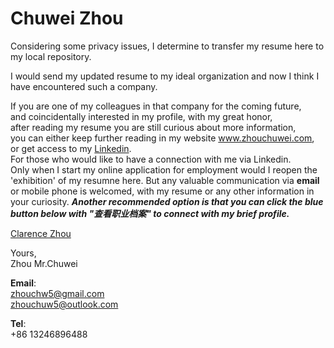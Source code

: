# Chuwei Zhou                 

Considering some privacy issues, I determine to transfer my resume here to my local repository.            
                  
                  
I would send my updated resume to my ideal organization and now I think I have encountered such a company.                  
           
           
If you are one of my colleagues in that company for the coming future,          
and coincidentally interested in my profile, with my great honor,            
after reading my resume you are still curious about more information,                
you can either keep further reading in my website www.zhouchuwei.com,               
or get access to my [Linkedin](www.linkedin.com/in/ClarenceZhou).                  
For those who would like to have a connection with me via Linkedin.                                                
Only when I start my online application for employment would I reopen the 'exhibition' of my resumne here. But any valuable communication via **email** or mobile phone is welcomed, with my resume or any other information in your curiosity. _**Another recommended option is that you can click the blue button below with "查看职业档案" to connect with my brief profile.**_          
              
          
<script type="text/javascript" src="https://platform.linkedin.com/badges/js/profile.js" async defer></script>
<div class="LI-profile-badge"  data-version="v1" data-size="medium" data-locale="zh_CN" data-type="horizontal" data-theme="light" data-vanity="clarencezhou"><a class="LI-simple-link" href='https://cn.linkedin.com/in/clarencezhou?trk=profile-badge'>Clarence Zhou</a></div>                   

Yours,          
Zhou Mr.Chuwei      



**Email**:            
zhouchw5@gmail.com                             
zhouchuw5@outlook.com             

**Tel**:         
+86 13246896488
